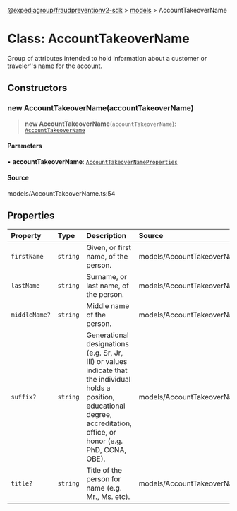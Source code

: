 [@expediagroup/fraudpreventionv2-sdk](../../index.md) > [models](../index.md) > AccountTakeoverName

# Class: AccountTakeoverName

Group of attributes intended to hold information about a customer or traveler\'\'s name for the account.

## Constructors

### new AccountTakeoverName(accountTakeoverName)

> **new AccountTakeoverName**(`accountTakeoverName`): [`AccountTakeoverName`](AccountTakeoverName.md)

#### Parameters

▪ **accountTakeoverName**: [`AccountTakeoverNameProperties`](../interfaces/AccountTakeoverNameProperties.md)

#### Source

models/AccountTakeoverName.ts:54

## Properties

| Property | Type | Description | Source |
| :------ | :------ | :------ | :------ |
| `firstName` | `string` | Given, or first name, of the person. | models/AccountTakeoverName.ts:37 |
| `lastName` | `string` | Surname, or last name, of the person. | models/AccountTakeoverName.ts:32 |
| `middleName?` | `string` | Middle name of the person. | models/AccountTakeoverName.ts:42 |
| `suffix?` | `string` | Generational designations (e.g. Sr, Jr, III) or values indicate that the individual holds a position, educational degree, accreditation, office, or honor (e.g. PhD, CCNA, OBE). | models/AccountTakeoverName.ts:52 |
| `title?` | `string` | Title of the person for name (e.g. Mr., Ms. etc). | models/AccountTakeoverName.ts:47 |
